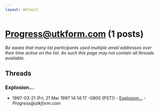 ```yaml
---
layout: default
---
```


# Progress@utkform.com (1 posts)

_Be aware that many list participants used multiple email addresses over their time active on the list. As such this page may not contain all threads available._

## Threads

### Explosion...
+ 1997-03-21 (Fri, 21 Mar 1997 14:14:17 -0800 (PST)) - [Explosion...](/archive/1997/03/bfd7b0466dce4eb7284463f098c2489a0a44cca14bc6033f353258e84824d6d5) - _Progress@utkform.com_

